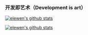 ### 开发即艺术（Development is art）

  [![elewen's github stats](https://github-readme-stats.vercel.app/api?username=elewen&show_icons=true&theme=onedark)](https://github.com/elewen)
  
  
  [![elewen's github stats](https://github-readme-stats.vercel.app/api/top-langs/?username=elewen&layout=compact)](https://github.com/elewen)
